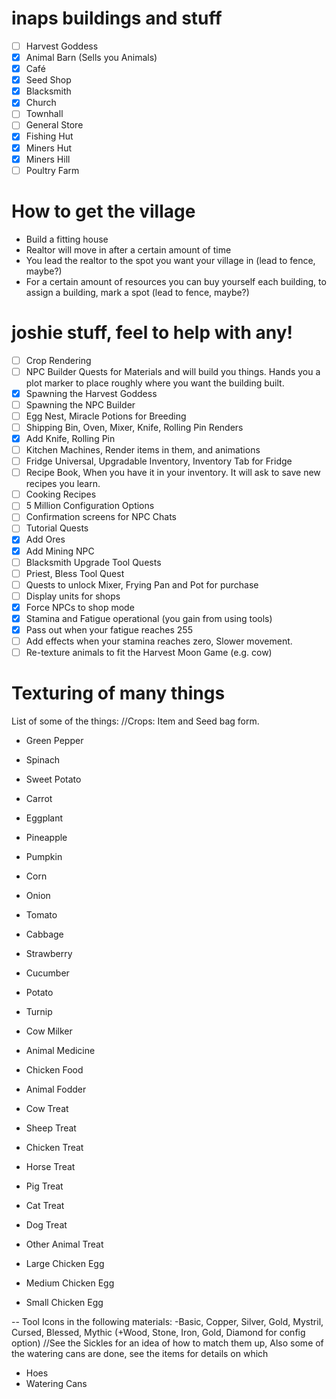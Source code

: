 # inaps buildings and stuff
- [ ] Harvest Goddess
- [x] Animal Barn (Sells you Animals)
- [x] Café 
- [x] Seed Shop
- [x] Blacksmith
- [x] Church
- [ ] Townhall
- [ ] General Store
- [x] Fishing Hut 
- [x] Miners Hut 
- [x] Miners Hill
- [ ] Poultry Farm

# How to get the village
* Build a fitting house
* Realtor will move in after a certain amount of time
* You lead the realtor to the spot you want your village in (lead to fence, maybe?)
* For a certain amount of resources you can buy yourself each building, to assign a building, mark a spot (lead to fence, maybe?)


# joshie stuff, feel to help with any!
- [ ] Crop Rendering
- [ ] NPC Builder Quests for Materials and will build you things. Hands you a plot marker to place roughly where you want the building built.
- [x] Spawning the Harvest Goddess
- [ ] Spawning the NPC Builder
- [ ] Egg Nest, Miracle Potions for Breeding
- [ ] Shipping Bin, Oven, Mixer, Knife, Rolling Pin Renders
- [x] Add Knife, Rolling Pin
- [ ] Kitchen Machines, Render items in them, and animations
- [ ] Fridge Universal, Upgradable Inventory, Inventory Tab for Fridge
- [ ] Recipe Book, When you have it in your inventory. It will ask to save new recipes you learn.
- [ ] Cooking Recipes
- [ ] 5 Million Configuration Options
- [ ] Confirmation screens for NPC Chats
- [ ] Tutorial Quests
- [x] Add Ores
- [x] Add Mining NPC
- [ ] Blacksmith Upgrade Tool Quests
- [ ] Priest, Bless Tool Quest
- [ ] Quests to unlock Mixer, Frying Pan and Pot for purchase
- [ ] Display units for shops
- [x] Force NPCs to shop mode
- [x] Stamina and Fatigue operational (you gain from using tools)
- [x] Pass out when your fatigue reaches 255
- [ ] Add effects when your stamina reaches zero, Slower movement.
- [ ] Re-texture animals to fit the Harvest Moon Game (e.g. cow)

# Texturing of many things
List of some of the things:
//Crops: Item and Seed bag form.
* Green Pepper
* Spinach
* Sweet Potato
* Carrot
* Eggplant
* Pineapple
* Pumpkin
* Corn
* Onion
* Tomato
* Cabbage
* Strawberry
* Cucumber
* Potato
* Turnip

* Cow Milker
* Animal Medicine
* Chicken Food
* Animal Fodder

* Cow Treat
* Sheep Treat
* Chicken Treat
* Horse Treat
* Pig Treat
* Cat Treat
* Dog Treat
* Other Animal Treat

* Large Chicken Egg
* Medium Chicken Egg
* Small Chicken Egg

-- Tool Icons in the following materials:
-Basic, Copper, Silver, Gold, Mystril, Cursed, Blessed, Mythic (+Wood, Stone, Iron, Gold, Diamond for config option)
//See the Sickles for an idea of how to match them up, Also some of the watering cans are done, see the items for details on which
* Hoes
* Watering Cans
